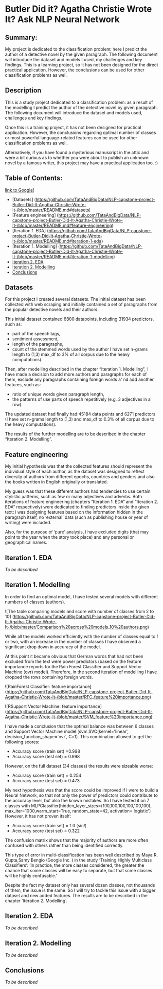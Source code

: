 # Butler Did it? Agatha Christie Wrote It? Ask NLP Neural Network

## Summary:
My project is dedicated to the classification problem: here I predict the author of a detective novel by the given paragraph. The following document will introduce the dataset and models I used, my challenges and key findings. This is a learning project, so it has not been designed for the direct practical application. However, the conclusions can be used for other classification problems as well.

## Description
This is a study project dedicated to a classification problem: as a result of the modelling I predict the author of the detective novel by given paragraph. The following document will introduce the dataset and models used, challenges and key findings. 

Once this is a training project, it has not been designed for practical application. However,  the conclusions regarding optimal number of classes or most powerful language-related features can be used for other classification problems as well. 

Alternatively, if you have found a mysterious manuscript in the attic and were a bit curious as to whether you were about to publish an unknown novel by a famous writer, this project may have a practical application too. :)

## Table of Contents:

[link to Google!](http://google.com)

- [Datasets] (https://github.com/TataAndBigData/NLP-capstone-project-Butler-Did-It-Agatha-Christie-Wrote-It-/blob/master/README.md#datasets)
- [Feature engineering] (https://github.com/TataAndBigData/NLP-capstone-project-Butler-Did-It-Agatha-Christie-Wrote-It-/blob/master/README.md#feature-engineering)
- [Iteration 1. EDA] (https://github.com/TataAndBigData/NLP-capstone-project-Butler-Did-It-Agatha-Christie-Wrote-It-/blob/master/README.md#iteration-1-eda)
- [Iteration 1. Modelling] (https://github.com/TataAndBigData/NLP-capstone-project-Butler-Did-It-Agatha-Christie-Wrote-It-/blob/master/README.md#iteration-1-modelling)
- [Iteration 2. EDA](https://github.com/TataAndBigData/NLP-capstone-project-Butler-Did-It-Agatha-Christie-Wrote-It-/blob/master/README.md#iteration-2-eda)
- [Iteration 2. Modelling](https://github.com/TataAndBigData/NLP-capstone-project-Butler-Did-It-Agatha-Christie-Wrote-It-/blob/master/README.md#iteration-2-modelling)
- [Conclusions](https://github.com/TataAndBigData/NLP-capstone-project-Butler-Did-It-Agatha-Christie-Wrote-It-/blob/master/README.md#conclusions)
 
 
## Datasets

For this project I created several datasets. The initial dataset has been collected with web scraping and initially contained a set of paragraphs from the popular detective novels and their authors. 

This initial dataset contained 6800 datapoints, including 31934  predictors, such as:
- part of the speech tags,
- sentiment assessment,
- length of the paragraphs,
- count of the stemmed words used by the author I have set n-grams length to (1,3) max_df to 3% of all corpus due to the heavy computations).

Then, after modelling described in the chapter “Iteration 1. Modelling”, I have made a decision to add more authors and paragraphs for each of them, exclude any paragraphs containing foreign words a' nd add another features, such as:
 - ratio of unique words given paragraph length,
- the patterns of use parts of speech repetitively (e.g. 3 adjectives in a row).

The updated dataset had finally had 45184 data points and 6271 predictors (I have set n-grams length to (1,3) and max_df to 0.3% of all corpus due to the heavy computations).

The results of the further modelling are to be described in the chapter “Iteration 2. Modelling”.

## Feature engineering

My initial hypothesis was that the collected features should represent the individual style of each author, as the dataset was designed to reflect diversity of authors from different epochs, countries and genders and also the books written in English originally or translated.

My guess was that these different authors had tendencies to use certain stylistic patterns, such as few or many adjectives and adverbs.
Both iterations of feature engineering (chapters “Iteration 1. EDA” and “Iteration 2. EDA” respectively) were dedicated to finding predictors inside the given text: I was designing features based on the information hidden in the paragraph itself, no ‘external’ data (such as publishing house or year of writing) were included.

Also, for the purpose of ‘pure’ analysis, I have excluded digits (that may point to the year when the story took place) and any personal or geographical names.

## Iteration 1. EDA

*To be described*
 
## Iteration 1. Modelling

In order to find an optimal model, I have tested several models with different numbers of classes (authors). 

![The table comparing models and score with number of classes from 2 to 10]
(https://github.com/TataAndBigData/NLP-capstone-project-Butler-Did-It-Agatha-Christie-Wrote-It-/blob/master/Comparison%20across%20models_10%20authors.png)

 
While all the models worked efficiently with the number of classes equal to 1 or two, with an increase in the number of classes I have observed a significant drop down in accuracy of the model. 

At this point it became obvious that German words that had not been excluded from the text were power predictors (based on the feature importance reports for the Rain Forest Classifier and Support Vector Machine (ovr) model). Therefore, in the second iteration of modelling I have dropped the rows containing foreign words.

![RainForest Classifier: feature importance]
(https://github.com/TataAndBigData/NLP-capstone-project-Butler-Did-It-Agatha-Christie-Wrote-It-/blob/master/RFC_feature%20importance.png)

![RSupport Vector Machine: feature importance]
(https://github.com/TataAndBigData/NLP-capstone-project-Butler-Did-It-Agatha-Christie-Wrote-It-/blob/master/SVM_feature%20importance.png)

I have made a conclusion that the optimal balance was between 6 classes and Support Vector Machine model (svm.SVC(kernel='linear', decision_function_shape='ovr', C=1). 
This combination allowed to get the following scores:
- Accuracy score (train set) =0.998
- Accuracy score (test set) = 0.998

However, on the full dataset (34 classes) the results were sizeable worse:
- Accuracy score (train set) = 0.254
- Accuracy score (test set) = 0.473

My next hypothesis was that the score could be improved if I were to build a Neural Network, so that not only the power of predictors could contribute to the accuracy level, but also the known mistakes. So I have tested it on 7 classes with MLPClassifier(hidden_layer_sizes=(100,100,100,100,100,100), max_iter=1000,warm_start=True, random_state=42, activation='logistic')
However, it has not proven itself:
- Accuracy score (train set) = 1.0 (sic!)
- Accuracy score (test set) = 0.322

The confusion matrix shows that the majority of authors are more often confused with others rather than being identified correctly. 

This type of error in multi-classification has been well described by Maya R. Gupta,Samy Bengio (Google Inc. ) in the study ‘Training Highly Multiclass Classifiers’: ‘In practice, the more classes considered, the greater the chance that some classes will be easy to separate, but that some classes will be highly confusable.’ 

Despite the fact my dataset only has several dozen classes, not thousands of them, the issue is the same. So I will try to tackle this issue with a bigger dataset and new added features. The results are to be described in the chapter ‘Iteration 2. Modelling’.

## Iteration 2. EDA

*To be described*

## Iteration 2. Modelling

*To be described*

## Conclusions

*To be described*
